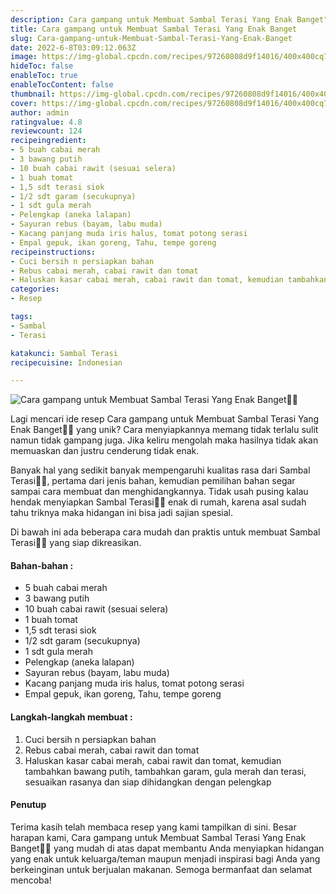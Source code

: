 ```yaml
---
description: Cara gampang untuk Membuat Sambal Terasi Yang Enak Banget"
title: Cara gampang untuk Membuat Sambal Terasi Yang Enak Banget
slug: Cara-gampang-untuk-Membuat-Sambal-Terasi-Yang-Enak-Banget
date: 2022-6-8T03:09:12.063Z
image: https://img-global.cpcdn.com/recipes/97260808d9f14016/400x400cq70/photo.jpg
hideToc: false
enableToc: true
enableTocContent: false
thumbnail: https://img-global.cpcdn.com/recipes/97260808d9f14016/400x400cq70/photo.jpg
cover: https://img-global.cpcdn.com/recipes/97260808d9f14016/400x400cq70/photo.jpg
author: admin
ratingvalue: 4.8
reviewcount: 124
recipeingredient:
- 5 buah cabai merah
- 3 bawang putih
- 10 buah cabai rawit (sesuai selera)
- 1 buah tomat
- 1,5 sdt terasi siok
- 1/2 sdt garam (secukupnya)
- 1 sdt gula merah
- Pelengkap (aneka lalapan)
- Sayuran rebus (bayam, labu muda)
- Kacang panjang muda iris halus, tomat potong serasi
- Empal gepuk, ikan goreng, Tahu, tempe goreng
recipeinstructions:
- Cuci bersih n persiapkan bahan
- Rebus cabai merah, cabai rawit dan tomat
- Haluskan kasar cabai merah, cabai rawit dan tomat, kemudian tambahkan bawang putih, tambahkan garam, gula merah dan terasi, sesuaikan rasanya dan siap dihidangkan dengan pelengkap
categories:
- Resep

tags:
- Sambal
- Terasi

katakunci: Sambal Terasi
recipecuisine: Indonesian

---
```


![Cara gampang untuk Membuat Sambal Terasi Yang Enak Banget👩‍🍳](https://img-global.cpcdn.com/recipes/97260808d9f14016/400x400cq70/photo.jpg)

Lagi mencari ide resep Cara gampang untuk Membuat Sambal Terasi Yang Enak Banget👩‍🍳 yang unik? Cara menyiapkannya memang tidak terlalu sulit namun tidak gampang juga. Jika keliru mengolah maka hasilnya tidak akan memuaskan dan justru cenderung tidak enak.

Banyak hal yang sedikit banyak mempengaruhi kualitas rasa dari Sambal Terasi👩‍🍳, pertama dari jenis bahan, kemudian pemilihan bahan segar sampai cara membuat dan menghidangkannya. Tidak usah pusing kalau hendak menyiapkan Sambal Terasi👩‍🍳 enak di rumah, karena asal sudah tahu triknya maka hidangan ini bisa jadi sajian spesial.

Di bawah ini ada beberapa cara mudah dan praktis untuk membuat Sambal Terasi👩‍🍳 yang siap dikreasikan.

<!--inarticleads1-->

#### Bahan-bahan :

- 5 buah cabai merah
- 3 bawang putih
- 10 buah cabai rawit (sesuai selera)
- 1 buah tomat
- 1,5 sdt terasi siok
- 1/2 sdt garam (secukupnya)
- 1 sdt gula merah
- Pelengkap (aneka lalapan)
- Sayuran rebus (bayam, labu muda)
- Kacang panjang muda iris halus, tomat potong serasi
- Empal gepuk, ikan goreng, Tahu, tempe goreng

<!--inarticleads2-->

#### Langkah-langkah membuat :

1. Cuci bersih n persiapkan bahan
1. Rebus cabai merah, cabai rawit dan tomat
1. Haluskan kasar cabai merah, cabai rawit dan tomat, kemudian tambahkan bawang putih, tambahkan garam, gula merah dan terasi, sesuaikan rasanya dan siap dihidangkan dengan pelengkap

#### Penutup

Terima kasih telah membaca resep yang kami tampilkan di sini. Besar harapan kami, Cara gampang untuk Membuat Sambal Terasi Yang Enak Banget👩‍🍳 yang mudah di atas dapat membantu Anda menyiapkan hidangan yang enak untuk keluarga/teman maupun menjadi inspirasi bagi Anda yang berkeinginan untuk berjualan makanan. Semoga bermanfaat dan selamat mencoba!